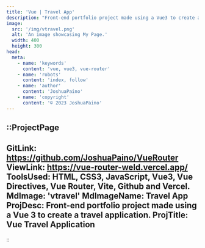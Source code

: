 ```yaml
---
title: 'Vue | Travel App'
description: "Front-end portfolio project made using a Vue3 to create a travel application."
image:
  src: '/img/vtravel.png'
  alt: 'An image showcasing My Page.'
  width: 400
  height: 300
head:
  meta:
    - name: 'keywords'
      content: 'vue, vue3, vue-router'
    - name: 'robots'
      content: 'index, follow'
    - name: 'author'
      content: 'JoshuaPaino'
    - name: 'copyright'
      content: '© 2023 JoshuaPaino'
---
```


::ProjectPage
---
GitLink: https://github.com/JoshuaPaino/VueRouter
ViewLink: https://vue-router-weld.vercel.app/
ToolsUsed: HTML, CSS3, JavaScript, Vue3, Vue Directives, Vue Router, Vite, Github and Vercel.
MdImage: 'vtravel'
MdImageName: Travel App
ProjDesc: Front-end portfolio project made using a Vue 3 to create a travel application.
ProjTitle: Vue Travel Application
---

::
